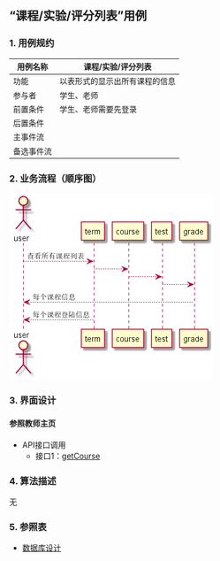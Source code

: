 ## “课程/实验/评分列表”用例

### 1. 用例规约

用例名称 | 课程/实验/评分列表
---|---
功能 | 以表形式的显示出所有课程的信息
参与者 | 学生、老师
前置条件 | 学生、老师需要先登录
后置条件 | 
主事件流 | 
备选事件流 | 

### 2. 业务流程（顺序图）
![](../picture/课程列表.png)
### 3. 界面设计
#### 参照教师主页
- API接口调用
    - 接口1：[getCourse](../impl/getCourse.md)

### 4. 算法描述
无
### 5. 参照表
- [数据库设计](../数据库设计.md)
